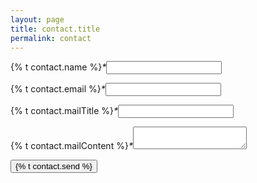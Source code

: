 ```yaml
---
layout: page
title: contact.title
permalink: contact
---
```


<form name="contact" method="POST" data-netlify="true">
  <p>
    <label>{% t contact.name %}<i class="required">*</i><input type="text" name="name" required /></label>   
  </p>
  <p>
    <label>{% t contact.email %}<i class="required">*</i><input type="email" name="email" required /></label>
  </p>
  <p>
    <label>{% t contact.mailTitle %}<i class="required">*</i><input type="text" name="subject" required /></label>   
  </p>
  <p>
    <label>{% t contact.mailContent %}<i class="required">*</i><textarea name="message" required></textarea></label>
  </p>
  <div data-netlify-recaptcha="true"></div>
  <p>
    <button type="submit">{% t contact.send %}</button>
  </p>
</form>

